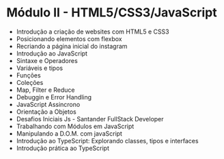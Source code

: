 # Módulo II - HTML5/CSS3/JavaScript

- Introdução a criação de websites com HTML5 e CSS3
- Posicionando elementos com flexbox
- Recriando a página inicial do instagram
- Introdução ao JavaScript
- Sintaxe e Operadores
- Variáveis e tipos
- Funções
- Coleções
- Map, Filter e Reduce
- Debuggin e Error Handling
- JavaScript Assincrono
- Orientação a Objetos
- Desafios Iniciais Js - Santander FullStack Developer
- Trabalhando com Módulos em JavaScript
- Manipulando a D.O.M. com javaScript
- Introdução ao TypeScript: Explorando classes, tipos e interfaces
- Introdução prática ao TypeScript
